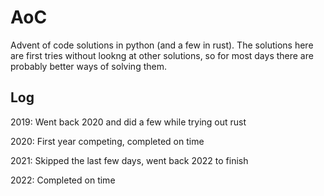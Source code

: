 # AoC
Advent of code solutions in python (and a few in rust).
The solutions here are first tries without lookng at other solutions, so for most days there are probably better ways of solving them.

## Log
2019: Went back 2020 and did a few while trying out rust

2020: First year competing, completed on time 

2021: Skipped the last few days, went back 2022 to finish

2022: Completed on time



